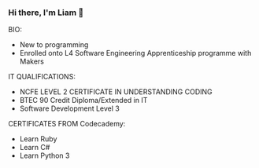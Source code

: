 ### Hi there, I'm Liam 👋

BIO:
-  New to programming
-  Enrolled onto L4 Software Engineering Apprenticeship programme with Makers

IT QUALIFICATIONS:
-  NCFE LEVEL 2 CERTIFICATE IN UNDERSTANDING CODING
-  BTEC 90 Credit Diploma/Extended in IT
-  Software Development Level 3 
  
 CERTIFICATES FROM Codecademy:
- Learn Ruby
- Learn C#
- Learn Python 3

